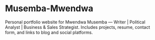 # Musemba-Mwendwa
Personal portfolio website for Mwendwa Musemba — Writer | Political Analyst | Business &amp; Sales Strategist. Includes projects, resume, contact form, and links to blog and social platforms.
